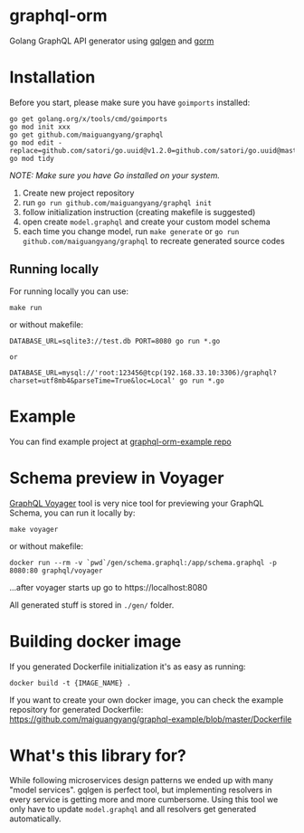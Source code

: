 # graphql-orm

Golang GraphQL API generator using [gqlgen](https://gqlgen.com) and [gorm](https://gorm.io)

# Installation

Before you start, please make sure you have `goimports` installed:

```
go get golang.org/x/tools/cmd/goimports
go mod init xxx
go get github.com/maiguangyang/graphql
go mod edit -replace=github.com/satori/go.uuid@v1.2.0=github.com/satori/go.uuid@master
go mod tidy
```

_NOTE: Make sure you have Go installed on your system._

1. Create new project repository
1. run `go run github.com/maiguangyang/graphql init`
1. follow initialization instruction (creating makefile is suggested)
1. open create `model.graphql` and create your custom model schema
1. each time you change model, run `make generate` or `go run github.com/maiguangyang/graphql` to recreate generated source codes

## Running locally

For running locally you can use:

```
make run
```

or without makefile:

```
DATABASE_URL=sqlite3://test.db PORT=8080 go run *.go

or

DATABASE_URL=mysql://'root:123456@tcp(192.168.33.10:3306)/graphql?charset=utf8mb4&parseTime=True&loc=Local' go run *.go
```

# Example

You can find example project at [graphql-orm-example repo](https://github.com/maiguangyang/graphql-example)

# Schema preview in Voyager

[GraphQL Voyager](https://apis.guru/graphql-voyager/) tool is very nice tool for previewing your GraphQL Schema, you can run it locally by:

```
make voyager
```

or without makefile:

```
docker run --rm -v `pwd`/gen/schema.graphql:/app/schema.graphql -p 8080:80 graphql/voyager
```

...after voyager starts up go to https://localhost:8080

All generated stuff is stored in `./gen/` folder.

# Building docker image

If you generated Dockerfile initialization it's as easy as running:

```
docker build -t {IMAGE_NAME} .
```

If you want to create your own docker image, you can check the example repository for generated Dockerfile: https://github.com/maiguangyang/graphql-example/blob/master/Dockerfile

# What's this library for?

While following microservices design patterns we ended up with many "model services". gqlgen is perfect tool, but implementing resolvers in every service is getting more and more cumbersome. Using this tool we only have to update `model.graphql` and all resolvers get generated automatically.
